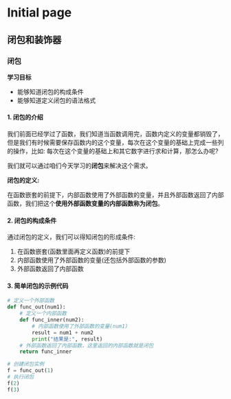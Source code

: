 # Initial page



## 闭包和装饰器

### 闭包

**学习目标**

* 能够知道闭包的构成条件
* 能够知道定义闭包的语法格式

#### 1. 闭包的介绍

我们前面已经学过了函数，我们知道当函数调用完，函数内定义的变量都销毁了，但是我们有时候需要保存函数内的这个变量，每次在这个变量的基础上完成一些列的操作，比如: 每次在这个变量的基础上和其它数字进行求和计算，那怎么办呢?

我们就可以通过咱们今天学习的**闭包**来解决这个需求。

**闭包的定义:**

在函数嵌套的前提下，内部函数使用了外部函数的变量，并且外部函数返回了内部函数，我们把这个**使用外部函数变量的内部函数称为闭包**。

#### 2. 闭包的构成条件

通过闭包的定义，我们可以得知闭包的形成条件:

1. 在函数嵌套(函数里面再定义函数)的前提下
2. 内部函数使用了外部函数的变量(还包括外部函数的参数)
3. 外部函数返回了内部函数

#### 3. 简单闭包的示例代码

```python
# 定义一个外部函数
def func_out(num1):
    # 定义一个内部函数
    def func_inner(num2):
        # 内部函数使用了外部函数的变量(num1)
        result = num1 + num2
        print("结果是:", result)
    # 外部函数返回了内部函数，这里返回的内部函数就是闭包
    return func_inner

# 创建闭包实例    
f = func_out(1)
# 执行闭包
f(2)
f(3)
```

